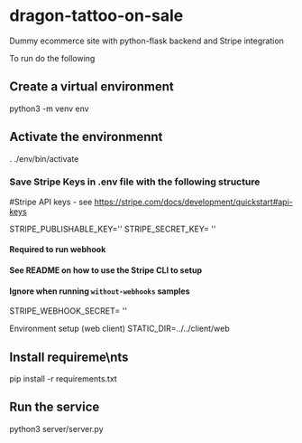 # dragon-tattoo-on-sale
Dummy ecommerce site with python-flask backend and Stripe integration

To run do the following
## Create a virtual environment
python3 -m venv env

## Activate the environmennt
. ./env/bin/activate

### Save Stripe Keys in .env file with the following structure 
#Stripe API keys - see https://stripe.com/docs/development/quickstart#api-keys

STRIPE_PUBLISHABLE_KEY=''
STRIPE_SECRET_KEY= ''

#### Required to run webhook
#### See README on how to use the Stripe CLI to setup
#### Ignore when running `without-webhooks` samples
STRIPE_WEBHOOK_SECRET= ''

Environment setup (web client)
STATIC_DIR=../../client/web

## Install requireme\nts 
pip install -r requirements.txt

## Run the service 
python3 server/server.py
